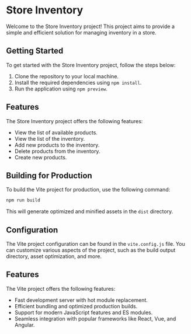 # Store Inventory

Welcome to the Store Inventory project! This project aims to provide a simple and efficient solution for managing inventory in a store.

## Getting Started

To get started with the Store Inventory project, follow the steps below:

1. Clone the repository to your local machine.
2. Install the required dependencies using `npm install`.
3. Run the application using `npm preview`.

## Features

The Store Inventory project offers the following features:

- View the list of available products.
- View the list of the inventory.
- Add new products to the inventory.
- Delete products from the inventory.
- Create new products.


## Building for Production

To build the Vite project for production, use the following command:

```bash
npm run build
```

This will generate optimized and minified assets in the `dist` directory.

## Configuration

The Vite project configuration can be found in the `vite.config.js` file. You can customize various aspects of the project, such as the build output directory, asset optimization, and more.

## Features

The Vite project offers the following features:

- Fast development server with hot module replacement.
- Efficient bundling and optimized production builds.
- Support for modern JavaScript features and ES modules.
- Seamless integration with popular frameworks like React, Vue, and Angular.

